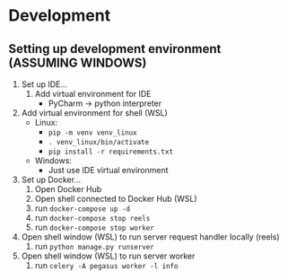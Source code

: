 # Development

## Setting up development environment (ASSUMING WINDOWS)
1. Set up IDE...
    1. Add virtual environment for IDE
        - PyCharm -> python interpreter
1. Add virtual environment for shell (WSL)
    - Linux: 
        - `pip -m venv venv_linux`
        - `. venv_linux/bin/activate`
        - `pip install -r requirements.txt`
    - Windows:
        - Just use IDE virtual environment
1. Set up Docker...
    1. Open Docker Hub
    1. Open shell connected to Docker Hub (WSL)
    1. run `docker-compose up -d`
    1. run `docker-compose stop reels`
    1. run `docker-compose stop worker`
1. Open shell window (WSL) to run server request handler locally (reels)
    1. run `python manage.py runserver`
1. Open shell window (WSL) to run server worker
    1. run `celery -A pegasus worker -l info`